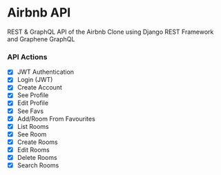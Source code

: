 # Airbnb API

REST & GraphQL API of the Airbnb Clone using Django REST Framework and Graphene GraphQL

### API Actions

- [x] JWT Authentication
- [x] Login (JWT)
- [x] Create Account
- [x] See Profile
- [x] Edit Profile
- [x] See Favs
- [x] Add/Room From Favourites
- [x] List Rooms
- [x] See Room
- [x] Create Rooms
- [x] Edit Rooms
- [x] Delete Rooms
- [x] Search Rooms
